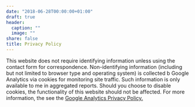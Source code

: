 ```yaml
---
date: "2018-06-28T00:00:00+01:00"
draft: true
header:
  caption: ""
  image: ""
share: false
title: Privacy Policy
---
```


This website does not require identifying information unless using the contact form for correspondence. Non-identifying information (including but not limited to browser type and operating system) is collected b Google Analytics via cookies for monitoring site traffic.  Such information is only available to me in aggregated reports.  Should you choose to disable cookies, the functionality of this website should not be affected.  For more information, the see the <a href="https://support.google.com/analytics/answer/7318509">Google Analytics Privacy Policy.</a>